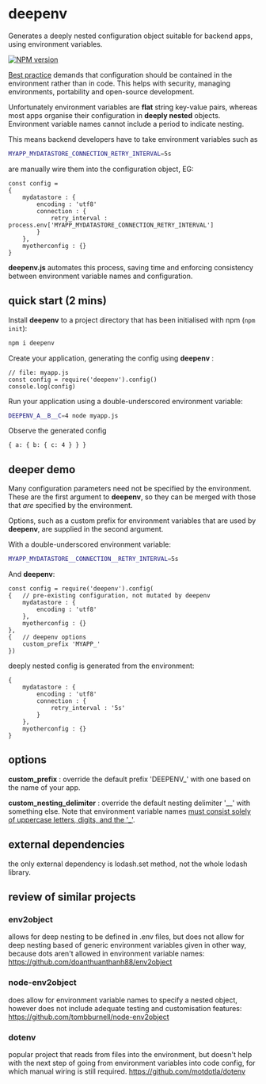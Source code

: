 # deepenv
Generates a deeply nested configuration object suitable for backend apps, using environment variables.

[![NPM version](https://img.shields.io/npm/v/deepenv.svg?style=flat-square)](https://www.npmjs.com/package/deepenv)

[Best practice](https://12factor.net/config) demands that configuration should be contained in the environment rather than in code. This helps with security, managing environments, portability and open-source development.

Unfortunately environment variables are **flat** string key-value pairs, whereas most apps organise their configuration in **deeply nested** objects. Environment variable names cannot include a period to indicate nesting. 

This means backend developers have to take environment variables such as
```bash
MYAPP_MYDATASTORE_CONNECTION_RETRY_INTERVAL=5s
```

are manually wire them into the configuration object, EG:
```node
const config = 
{
    mydatastore : {
        encoding : 'utf8'
        connection : {
            retry_interval : process.env['MYAPP_MYDATASTORE_CONNECTION_RETRY_INTERVAL']
        }
    },
    myotherconfig : {}
}
```

**deepenv.js** automates this process, saving time and enforcing consistency between environment variable names and configuration.

## quick start (2 mins)

Install **deepenv** to a project directory that has been initialised with npm (```npm init```):
```bash 
npm i deepenv
```

Create your application, generating the config using **deepenv** :
```node 
// file: myapp.js
const config = require('deepenv').config()
console.log(config)
```

Run your application using a double-underscored environment variable:
```bash
DEEPENV_A__B__C=4 node myapp.js
```

Observe the generated config

```node
{ a: { b: { c: 4 } } }
```



## deeper demo

Many configuration parameters need not be specified by the environment. These are the first argument to **deepenv**, so they can be merged with those that _are_ specified by the environment.

Options, such as a custom prefix for environment variables that are used by **deepenv**, are supplied in the second argument.

With a double-underscored environment variable:
```bash
MYAPP_MYDATASTORE__CONNECTION__RETRY_INTERVAL=5s
```

And **deepenv**:
```node
const config = require('deepenv').config(
{   // pre-existing configuration, not mutated by deepenv
    mydatastore : {
        encoding : 'utf8'
    },
    myotherconfig : {}
}, 
{   // deepenv options
    custom_prefix 'MYAPP_'
})
```

deeply nested config is generated from the environment:

```node
{
    mydatastore : {
        encoding : 'utf8'
        connection : {
            retry_interval : '5s'
        }
    },
    myotherconfig : {}
}
```

## options

**custom_prefix** : override the default prefix 'DEEPENV_' with one based on the name of your app.

**custom_nesting_delimiter** : override the default nesting delimiter '__' with something else. Note that environment variable names [must consist solely of uppercase letters, digits, and the '_'](https://pubs.opengroup.org/onlinepubs/000095399/basedefs/xbd_chap08.html). 

## external dependencies

the only external dependency is lodash.set method, not the whole lodash library.

## review of similar projects

### env2object
allows for deep nesting to be defined in .env files, but does not allow for deep nesting based of generic environment variables given in other way, because dots aren't allowed in environment variable names:
https://github.com/doanthuanthanh88/env2object

### node-env2object
does allow for environment variable names to specify a nested object, however does not include adequate testing and customisation features:
https://github.com/tombburnell/node-env2object

### dotenv
popular project that reads from files into the environment, but doesn't help with the next step of going from environment variables into code config, for which manual wiring is still required. 
https://github.com/motdotla/dotenv
